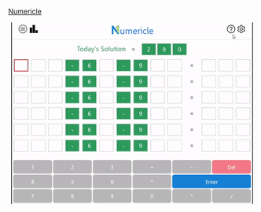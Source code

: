 <p align="center">
  
<a href="http://numericle.ddns.net"> Numericle </a>
  
</p>


<p align="center">
  <img src="https://github.com/JEllis66/Numericle-Deployment/blob/master/numericleTutorial.gif" alt="animated" />
</p>
